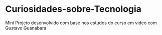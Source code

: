 # Curiosidades-sobre-Tecnologia
Mini Projeto desenvolvido com base nos estudos do curso em video com Gustavo Guanabara 
